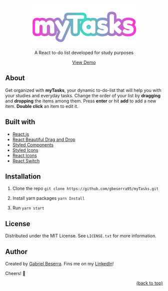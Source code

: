 <div align="center">
    <img src="/src/assets/logo/myTasks.png" alt="myTasks logo" />
    <p>A React to-do list developed for study purposes</p>
</div>

<div align="center">
    <a href="#">View Demo</a>
</div>

## About

Get organized with **myTasks**, your dynamic to-do-list that will help you with your studies and everyday tasks. Change the order of your list by **dragging** and **dropping** the items among them. Press **enter** or hit **add** to add a new item. **Double click** an item to edit it.

## Built with

- [React.js](https://pt-br.reactjs.org/)
- [React Beautiful Drag and Drop](https://github.com/atlassian/react-beautiful-dnd)
- [Styled Components](https://styled-components.com/)
- [Styled Icons](https://styled-icons.dev/)
- [React Icons](https://react-icons.github.io/react-icons/)
- [React Switch](https://github.com/markusenglund/react-switch)

## Installation

1. Clone the repo
   `git clone https://github.com/gbeserra95/myTasks.git`

2. Install yarn packages
   `yarn Install`

3. Run
   `yarn start`

## License

Distributed under the MIT License. See `LICENSE.txt` for more information.

## Author

Created by [Gabriel Beserra](https://github.com/gbeserra95).
Fins me on my [LinkedIn](https://www.linkedin.com/in/-gabrielbeserra/)!

Cheers! 🍻

<div align="right">
    <a href="#">(back to top)</a>
</div>
